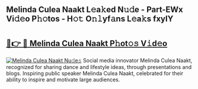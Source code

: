 ## Melinda Culea Naakt L𝚎a𝚔ed N𝚞𝚍e - Part-EWx Vi𝚍𝚎o P𝚑𝚘tos - H𝚘𝚝 O𝚗𝚕yf𝚊ns L𝚎a𝚔s fxyIY

# <h2><a href="http://kf6xibw.oniu.top/?m=Melinda+Culea+Naakt">🔗👉 🔴 Melinda Culea Naakt P𝚑ot𝚘𝚜 V𝚒d𝚎o</a></h2>

[![Melinda Culea Naakt Nu𝚍e𝚜](https://i.imgur.com/0qMVB7G.gif)](http://kf6xibw.oniu.top/?m=Melinda+Culea+Naakt)
Social media innovator Melinda Culea Naakt, recognized for sharing dance and lifestyle ideas, through presentations and blogs. Inspiring public speaker Melinda Culea Naakt, celebrated for their ability to inspire and motivate large audiences.  
